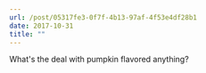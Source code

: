```yaml
---
url: /post/05317fe3-0f7f-4b13-97af-4f53e4df28b1
date: 2017-10-31
title: ""
---
```


What's the deal with pumpkin flavored anything?